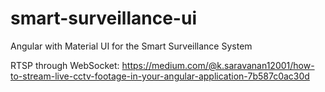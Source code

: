 # smart-surveillance-ui
Angular with Material UI for the Smart Surveillance System

RTSP through WebSocket:
https://medium.com/@k.saravanan12001/how-to-stream-live-cctv-footage-in-your-angular-application-7b587c0ac30d
